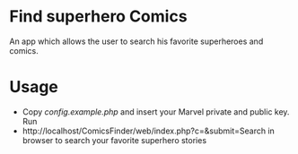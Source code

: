# Find superhero Comics
An app which allows the user to search his favorite superheroes and comics. 

# Usage
* Copy *config.example.php* and insert your Marvel private and public key. 
Run 
* http://localhost/ComicsFinder/web/index.php?c=&submit=Search in browser to search your favorite superhero stories